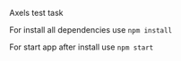 Axels test task

For install all dependencies use `npm install`

For start app after install use `npm start`
